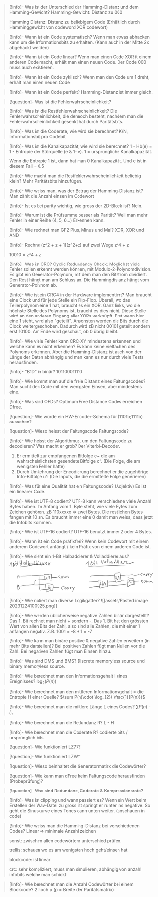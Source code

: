 
> [!info]- Was ist der Unterschied der Hamming-Distanz und dem Hamming-Gewicht?
> Hamming-Gewicht: Distanz zu 000
> 
> Hamming Distanz: Distanz zu beliebigem Code (Erhältlich durch Hamminggewicht von codeword XOR codewort)

> [!info]- Wann ist ein Code systematisch?
> Wenn man etwas abhacken kann um die Informationsbits zu erhalten. (Kann auch in der Mitte 2x abgehackt werden)

> [!info]- Wann ist ein Code linear?
> Wenn man einen Code XOR  it einem anderen Code macht, erhält man einen neuen Code. Der Code 000 muss auch existieren.

> [!info]- Wann ist ein Code zyklisch?
> Wenn man den Code um 1 dreht, erhält man einen neuen Code

> [!info]- Wann ist ein Code perfekt?
> Hamming-Distanz ist immer gleich.

> [!question]- Was ist die Fehlerwahrscheinlichkeit?

> [!info]- Was ist die Restfehlerwahrscheinlichkeit?
> Die Fehlerwahrscheinlichkeit, die dennoch besteht, nachdem man die Fehlerwahrscheinlichkeit gesenkt hat durch Paritätsbits.

> [!info]- Was ist die Coderate, wie wird sie berechnet?
> K/N, Informationsbit pro Codebit

> [!info]- Was ist die Kanalkapazität, wie wird sie berechnet?
> 1 - Hb(e) = 1 - Entropie der Störquelle (e & 1- e). 1 = ursprüngliche Kanalkapazität.
> 
> Wenn die Entropie 1 ist, dann hat man 0 Kanalkapazität. Und e ist in diesem Fall = 0.5

> [!info]- Wie macht man die Restfehlerwahrscheinlichkeit beliebig klein?
> Mehr Paritätsbits hinzufügen.

> [!info]- Wie weiss man, was der Betrag der Hamming-Distanz ist?
> Man zählt die Anzahl einsen im Codewort

> [!info]- Ist es bei parity wichtig, wie gross der 2D-Block ist?
> Nein.

> [!info]- Warum ist die Prüfsumme besser als Parität?
> Weil man mehr Fehler in einer Reihe (4, 5, 6...) Erkennen kann.

> [!info]- Wie rechnet man GF2 Plus, Minus und Mal?
> XOR, XOR und AND

> [!info]- Rechne (z^2 + z + 1)(z^2+z) auf zwei Wege
> z^4 + z
> 
> 10010 = z^4 + z

> [!info]- Was ist CRC?
> Cyclic Redundancy Check: Möglichst viele Fehler sollen erkennt werden können, mit Modulo-2-Polynomdivision. Es gibt ein Generator-Polynom, mit dem man den Bitstrom dividiert. Den Rest hängt man am Schluss an. Die Hammingdistanz hängt vom Generator-Polynom ab.

> [!info]- Wie ist ein CRC4 in der Hardware implementiert?
> Man braucht eine Clock und für jede Stelle ein Flip-Flop. Überall, wo das Teilerpolynom eine 1 hat, braucht es ein XOR. Ganz links, wo die höchste Stelle des Polynoms ist, braucht es dies nicht. Diese Stelle wird an den anderen Eingang aller XORs verknüpft. Erst wenn hier eine 1 steht, wird also "geteilt". Ansonsten werden die Bits durch die Clock weitergeschoben. Dadurch wird zB nicht 00101 geteilt sondern erst 10100. Am Ende wird geschaut, ob 0 übrig bleibt.

> [!info]- Wie viele Fehler kann CRC-XY mindestens erkennen und welche kann es nicht erkennen?
> Es kann keine vielfachen des Polynoms erkennen. Aber die Hamming-Distanz ist auch von der Länge der Daten abhängig und man kann es nur durch viele Tests herausfinden. 

> [!info]- "B1D" in binär?
> 101100011110

> [!info]- Wie kommt man auf die freie Distanz eines Faltungscodes?
> Man sucht den Code mit den wenigsten Einsen, aber mindestens eine.

> [!info]- Was sind OFDs?
> Optimum Free Distance Codes erreichen Dfree.

> [!question]- Wie würde ein HW-Encoder-Schema für (1101b;1111b) aussehen?

> [!question]- Wieso heisst der Faltungscode Faltungscode?

> [!info]- Wie heisst der Algorithmus, um den Faltungscode zu decodieren? Was macht er grob?
> Der Viterbi-Decoder.
> 1. Er ermittelt zur empfangenen Bitfolge c~ die am wahrscheinlichsten gesendete Bitfolge c^. (Die Folge, die am wenigsten Fehler hätte)
> 2. Durch Umkehrung der Encodierung berechnet er die zugehörige Info-Bitfolge u^. (Die Inputs, die die ermittelte Folge generieren)

> [!info]- Was für eine Qualität hat ein Faltungscode? (Adjektiv)
> Es ist ein linearer Code.

> [!info]- Wie ist UTF-8 codiert?
> UTF-8 kann verschiedene viele Anzahl Bytes haben. Im Anfang vom 1. Byte steht, wie viele Bytes zum Zeichen gehören. zB 110xxxxx => zwei Bytes. Die restlichen Bytes fangen mit 10 an. Es braucht immer eine 0 damit man weiss, dass jetzt die Infobits kommen.

> [!info]- Wie ist UTF-16 codiert?
> UTF-16 benutzt immer 2 oder 4 Bytes.

> [!info]- Wann ist ein Code präfixfrei?
> Wenn kein Codewort mit einem anderem Codewort anfängt / kein Präfix von einem anderen Code ist.

> [!info]- Wie sieht ein 1-Bit Halbaddierer & Volladdierer aus?
> ![](assets/Pasted%20image%2020231224100941.png)

> [!info]- Wie notiert man diverse Logikgatter?
> ![[assets/Pasted image 20231224100925.png]]

> [!info]- Wie werden üblicherweise negative Zahlen binär dargestellt?
> Das 1. Bit rechnet man nicht + sondern -. Das 1. Bit hat den grössten Wert von allen Bits der Zahl, also sind alle Zahlen, die mit einer 1 anfangen negativ. Z.B. 1001 = -8 + 1 = -7

> [!info]- Wie kann man binäre positive & negative Zahlen erweitern (in mehr Bits darstellen)?
> Bei positiven Zahlen fügt man Nullen vor die Zahl. Bei negativen Zahlen fügt man Einsen hinzu.

> [!info]- Was sind DMS und BMS?
> Discrete memoryless source und binary memoryless source.

> [!info]- Wie berechnet man den Informationsgehalt I eines Ereignisses?
> $\log_{2}(P(n))$

> [!info]- Wie berechnet man den mittleren Informationsgehalt = die Entropie H einer Quelle?
> $\sum P(n)\cdot \log_{2}( \frac{1}{P(n)})$

> [!info]- Wie berechnet man die mittlere Länge L eines Codes?
> $\sum P(n)\cdot l_{n}$

> [!info]- Wie berechnet man die Redundanz R?
> L - H

> [!info]- Wie berechnet man die Coderate R?
> codierte bits / ursprünglich bits

> [!question]- Wie funktioniert LZ77?

> [!question]- Wie funktioniert LZW?

> [!question]- Wieso beinhaltet die Generatormatirx die Codewörter?

> [!question]- Wie kann man dFree beim Faltungscode herausfinden (Probeprüfung)?

> [!question]- Was sind Redundanz, Coderate & Kompressionsrate?

> [!info]- Was ist clipping und wann passiert es?
> Wenn ein Wert beim Erstellen der Wav-Datei zu gross ist springt er runter ins negative. So geht die Sinuskurve eines Tones dann unten weiter. (anschauen in code)

> [!info]- Wie weiss man die Hamming-Distanz bei verschiedenen Codes?
> Linear => minimale Anzahl zeichen
> 
> sonst: zwischen allen codewörtern unterschied prüfen.
> 
> trellis: schauen wo es am wenigsten hoch geht/einsen hat
> 
> blockcode: ist linear
> 
> crc: sehr kompliziert, muss man simulieren, abhängig von anzahl infobits welche man schickt

> [!info]- Wie berechnet man die Anzahl Codewörter bei einem Blockcode?
> 2 hoch p (p = Breite der Paritätsmatrix)

